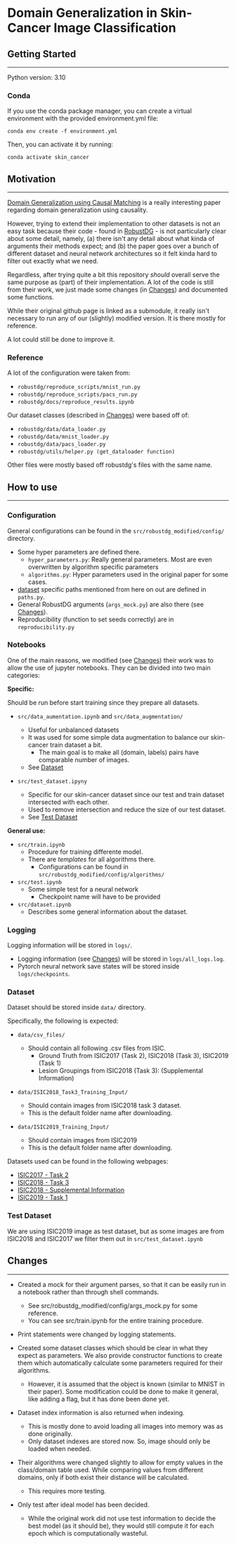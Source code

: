 # **Domain Generalization in Skin-Cancer Image Classification**

## **Getting Started**
---

Python version: 3.10

### **Conda**

If you use the conda package manager, you can create a virtual environment with the provided environment.yml file:

```
conda env create -f environment.yml
```

Then, you can activate it by running:
```
conda activate skin_cancer
```

## **Motivation**
---

[Domain Generalization using Causal Matching](https://www.microsoft.com/en-us/research/uploads/prod/2021/06/DG_with_causal_matching.pdf) is a really interesting paper regarding domain generalization using causality. 

However, trying to extend their implementation to other datasets is not an easy task because their code - found in [RobustDG](https://github.com/microsoft/robustdg) - is not particularly clear about some detail, namely, (a) there isn't any detail about what kinda of arguments their methods expect; and (b) the paper goes over a bunch of different dataset and neural network architectures so it felt kinda hard to filter out exactly what we need.

Regardless, after trying quite a bit this repository *should* overall serve the same purpose as (part) of their implementation. A lot of the code is still from their work, we just made some changes (in [Changes](#changes)) and documented some functions. 

While their original github page is linked as a submodule, it really isn't necessary to run any of our (slightly) modified version. It is there mostly for reference.

A lot could still be done to improve it.

### **Reference**

A lot of the configuration were taken from:

- `robustdg/reproduce_scripts/mnist_run.py`
- `robustdg/reproduce_scripts/pacs_run.py`
- `robustdg/docs/reproduce_results.ipynb`

Our dataset classes (described in [Changes](#changes)) were based off of:

- `robustdg/data/data_loader.py`
- `robustdg/data/mnist_loader.py`
- `robustdg/data/pacs_loader.py`
- `robustdg/utils/helper.py (get_dataloader function)`

Other files were mostly based off robustdg's files with the same name.

## **How to use**
---

### **Configuration**

General configurations can be found in the `src/robustdg_modified/config/` directory. 

- Some hyper parameters are defined there.
    - `hyper_parameters.py`: Really general parameters. Most are even overwritten by algorithm specific parameters
    - `algorithms.py`: Hyper parameters used in the original paper for some cases.
- [dataset](#dataset) specific paths mentioned from here on out are defined in `paths.py`.
- General RobustDG arguments (`args_mock.py`) are also there (see [Changes](#changes)).
- Reproducibility (function to set seeds correctly) are in `reproducibility.py`

### **Notebooks**

One of the main reasons, we modified (see [Changes](#changes)) their work was to allow the use of jupyter notebooks. They can be divided into two main categories:

**Specific:**

Should be run before start training since they prepare all datasets.

- `src/data_aumentation.ipynb` and `src/data_augmentation/`
    - Useful for unbalanced datasets
    - It was used for some simple data augmentation to balance our skin-cancer train dataset a bit. 
        - The main goal is to make all (domain, labels) pairs have comparable number of images.
    - See [Dataset](dataset)

- `src/test_dataset.ipyny`

    - Specific for our skin-cancer dataset since our test and train dataset intersected with each other.
    - Used to remove intersection and reduce the size of our test dataset.
    - See [Test Dataset](#test-dataset)

**General use:**
- `src/train.ipynb`
    - Procedure for training differente model.
    - There are *templates* for all algorithms there.
        - Configurations can be found in `src/robustdg_modified/config/algorithms/`
- `src/test.ipynb`
    - Some simple test for a neural network
        - Checkpoint name will have to be provided
- `src/dataset.ipynb`
    - Describes some general information about the dataset.

### **Logging**

Logging information will be stored in `logs/`.

- Logging information (see [Changes](#changes)) will be stored in `logs/all_logs.log`.
- Pytorch neural network save states will be stored inside
`logs/checkpoints`.

### **Dataset**

Dataset should be stored inside `data/` directory.

Specifically, the following is expected:

- `data/csv_files/`
    - Should contain all following .csv files from ISIC.
        - Ground Truth from ISIC2017 (Task 2), ISIC2018 (Task 3), ISIC2019 (Task 1)
        - Lesion Groupings from ISIC2018 (Task 3): (Supplemental Information)

- `data/ISIC2018_Task3_Training_Input/`

    - Should contain images from ISIC2018 task 3 dataset.
    - This is the default folder name after downloading.

- `data/ISIC2019_Training_Input/`

    - Should contain images from ISIC2019
    - This is the default folder name after downloading.

Datasets used can be found in the following webpages:
- [ISIC2017 - Task 2](https://challenge.isic-archive.com/data/#2017)
- [ISIC2018 - Task 3](https://challenge.isic-archive.com/data/#2018)
- [ISIC2018 - Supplemental Information](https://forum.isic-archive.com/t/task-3-supplemental-information/430)
- [ISIC2019 - Task 1](https://challenge.isic-archive.com/data/#2019)


### **Test Dataset**

We are using ISIC2019 image as test dataset, but as some images are from ISIC2018 and ISIC2017 we filter them out in `src/test_dataset.ipynb`

## **Changes**
---

- Created a mock for their argument parses, so that it can be easily run in a notebook rather than through shell commands. 
    - See src/robustdg_modified/config/args_mock.py for some reference.
    - You can see src/train.ipynb for the entire training procedure.

- Print statements were changed by logging statements.

- Created some dataset classes which should be clear in what they expect as parameters. We also provide constructor functions to create them which automatically calculate some parameters required for their algorithms.
    - However, it is assumed that the object is known (similar to MNIST in their paper). Some modification could be done to make it general, like adding a flag, but it has done been done yet.

- Dataset index information is also returned when indexing. 
    - This is mostly done to avoid loading all images into memory was as done originally. 
    - Only dataset indexes are stored now. So, image should only be loaded when needed.

- Their algorithms were changed slightly to allow for empty values in the class/domain table used. While comparing values from different domains, only if both exist their distance will be calculated.
    - This requires more testing.

- Only test after ideal model has been decided. 
    - While the original work did not use test information to decide the best model (as it should be), they would still compute it for each epoch which is computationally wasteful.
